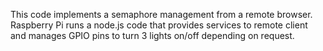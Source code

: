 This code implements a semaphore management from a remote browser.
Raspberry Pi runs a node.js code that provides services to remote client
and manages GPIO pins to turn 3 lights on/off depending on request.
